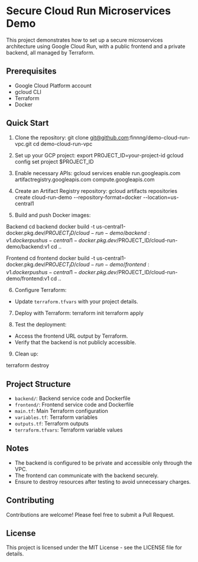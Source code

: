 # Secure Cloud Run Microservices Demo

This project demonstrates how to set up a secure microservices architecture using Google Cloud Run, with a public frontend and a private backend, all managed by Terraform.

## Prerequisites

- Google Cloud Platform account
- gcloud CLI
- Terraform
- Docker

## Quick Start

1. Clone the repository:
git clone git@github.com:finnng/demo-cloud-run-vpc.git
cd demo-cloud-run-vpc

2. Set up your GCP project:
export PROJECT_ID=your-project-id
gcloud config set project $PROJECT_ID

3. Enable necessary APIs:
gcloud services enable run.googleapis.com artifactregistry.googleapis.com compute.googleapis.com

4. Create an Artifact Registry repository:
gcloud artifacts repositories create cloud-run-demo --repository-format=docker --location=us-central1

5. Build and push Docker images:

Backend
cd backend
docker build -t us-central1-docker.pkg.dev/$PROJECT_ID/cloud-run-demo/backend:v1 .
docker push us-central1-docker.pkg.dev/$PROJECT_ID/cloud-run-demo/backend:v1
cd ..

Frontend
cd frontend
docker build -t us-central1-docker.pkg.dev/$PROJECT_ID/cloud-run-demo/frontend:v1 .
docker push us-central1-docker.pkg.dev/$PROJECT_ID/cloud-run-demo/frontend:v1
cd ..

6. Configure Terraform:
- Update `terraform.tfvars` with your project details.

7. Deploy with Terraform:
terraform init
terraform apply

8. Test the deployment:
- Access the frontend URL output by Terraform.
- Verify that the backend is not publicly accessible.

9. Clean up:

terraform destroy

## Project Structure

- `backend/`: Backend service code and Dockerfile
- `frontend/`: Frontend service code and Dockerfile
- `main.tf`: Main Terraform configuration
- `variables.tf`: Terraform variables
- `outputs.tf`: Terraform outputs
- `terraform.tfvars`: Terraform variable values

## Notes

- The backend is configured to be private and accessible only through the VPC.
- The frontend can communicate with the backend securely.
- Ensure to destroy resources after testing to avoid unnecessary charges.

## Contributing

Contributions are welcome! Please feel free to submit a Pull Request.

## License

This project is licensed under the MIT License - see the LICENSE file for details.
